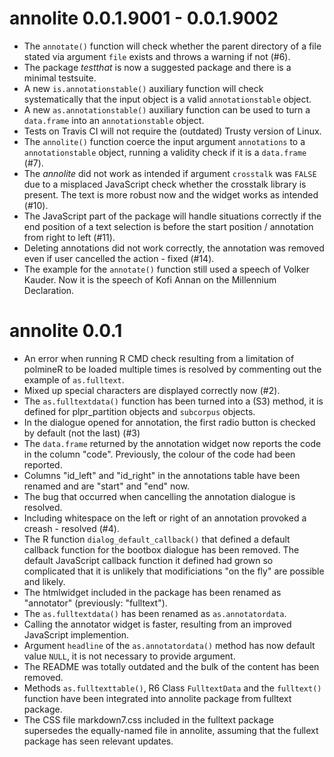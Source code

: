 annolite 0.0.1.9001 - 0.0.1.9002
================================

* The `annotate()` function will check whether the parent directory of a file stated via argument `file` exists and throws a warning if not (#6).
* The package *testthat*  is now a suggested package and there is a minimal testsuite.
* A new `is.annotationstable()` auxiliary function will check systematically that the input object is a valid `annotationstable` object.
* A new `as.annotationstable()` auxiliary function can be used to turn a `data.frame` into an `annotationstable` object.
* Tests on Travis CI will not require the (outdated) Trusty version of Linux.
* The `annolite()` function coerce the input argument `annotations` to a `annotationstable` object, running a validity check if it is a `data.frame` (#7).
* The *annolite* did not work as intended if argument `crosstalk`  was `FALSE` due to a misplaced JavaScript check whether the crosstalk library is present. The text is more robust now and the widget works as intended (#10).
* The JavaScript part of the package will handle situations correctly if the end position of a text selection is before the start position / annotation from right to left (#11).
* Deleting annotations did not work correctly, the annotation was removed even if user cancelled the action - fixed (#14).
* The example for the `annotate()` function still used a speech of Volker Kauder. Now it is the speech of Kofi Annan on the Millennium Declaration.


annolite 0.0.1
==============

* An error when running R CMD check resulting from a limitation of polmineR to be loaded multiple times is resolved by commenting out the example of `as.fulltext`.
* Mixed up special characters are displayed correctly now (#2).
* The `as.fulltextdata()` function has been turned into a (S3) method, it is defined for plpr_partition objects and `subcorpus` objects.
* In the dialogue opened for annotation, the first radio button is checked by default (not the last) (#3)
* The `data.frame` returned by the annotation widget now reports the code in the column "code". Previously, the colour of the code had been reported.
* Columns "id_left" and "id_right" in the annotations table have been renamed and are "start" and "end" now.
* The bug that occurred when cancelling the annotation dialogue is resolved.
* Including whitespace on the left or right of an annotation provoked a creash - resolved (#4).
* The R function `dialog_default_callback()` that defined a default callback function for the bootbox dialogue has been removed. The default JavaScript callback function it defined had grown so complicated that it is unlikely that modificiations "on the fly" are possible and likely.
* The htmlwidget included in the package has been renamed as "annotator" (previously: "fulltext").
* The `as.fulltextdata()` has been renamed as `as.annotatordata`.
* Calling the annotator widget is faster, resulting from an improved JavaScript implemention.
* Argument `headline` of the `as.annotatordata()` method has now default value `NULL`, it is not necessary to provide argument.
* The README was totally outdated and the bulk of the content has been removed.
* Methods `as.fulltexttable()`, R6 Class `FulltextData` and the `fulltext()` function have been integrated into annolite package from fulltext package.
* The CSS file markdown7.css included in the fulltext package supersedes the equally-named file in annolite, assuming that the fullext package has seen relevant updates.

